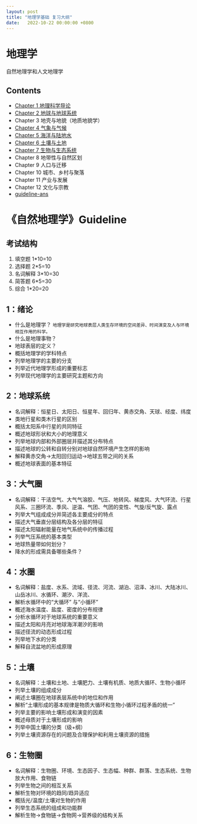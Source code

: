 ```yaml
---
layout: post
title: "地理学基础 复习大纲"
date:   2022-10-22 00:00:00 +0800
---
```

# 地理学
自然地理学和人文地理学
## Contents
- [Chapter 1 地理科学导论](geography-Chapter-1.md)  
- [Chapter 2 地球与地球系统](geography-Chapter-2.md)   
- Chapter 3 地壳与地貌（地质地貌学）  
- [Chapter 4 气象与气候](geography-Chapter-3.md)  
- [Chapter 5 海洋与陆地水](geography-Chapter-4.md)  
- [Chapter 6 土壤与土地](geography-Chapter-5.md)  
- [Chapter 7 生物与生态系统](geography-Chapter-6.md)  
- Chapter 8 地带性与自然区划
- Chapter 9 人口与迁移
- Chapter 10 城市、乡村与聚落
- Chapter 11 产业与发展
- Chapter 12 文化与宗教
- [guideline-ans](geography-Guideline-ans.md)

# 《自然地理学》Guideline

## 考试结构
1. 填空题 1*10=10
2. 选择题 2*5=10
3. 名词解释 3*10=30
4. 简答题 6*5=30
5. 综合 1*20=20

## 1：绪论
- 什么是地理学？
`地理学是研究地球表层人类生存环境的空间差异、时间演变及人与环境相互作用的科学。`
-  什么是地理事物？
-  地球表层的定义？
-  概括地理学的学科特点
-  列举地理学的主要的分支
-  列举近代地理学形成的重要标志
-  列举现代地理学的主要研究主题和方向
## 2：地球系统
-  名词解释：恒星日、太阳日、恒星年、回归年、黄赤交角、天球、经度、纬度
-  类地行星和类木行星的区别
-  概括太阳系中行星的共同特征
-  概述地球形状和大小的地理意义
-  列举地球内部和外部圈层并描述其分布特点
-  描述地球的公转和自转分别对地球自然环境产生怎样的影响
-  解释黄赤交角->太阳回归运动->地球五带之间的关系
-  概述地球表面的基本特征
## 3：大气圈
-  名词解释：干洁空气、大气气溶胶、气压、地转风、梯度风、大气环流、行星风系、三圈环流、季风、逆温、气团、气团的变性、气旋/反气旋、露点
-  列举大气组成成分并简述各主要成分的特点
-  描述大气垂直分层结构及各分层的特征
-  描述太阳辐射能量在地气系统中的传播过程
-  列举气压系统的基本类型
-  地球热量带如何划分？
-  降水的形成需具备哪些条件？
## 4：水圈
-  名词解释：盐度、水系、流域、径流、河流、湖泊、沼泽、冰川、大陆冰川、山岳冰川、水循环、潮汐、洋流、
-  解析水循环中的“大循环” 与“小循环”
-  概述海水温度、盐度、密度的分布规律
-  分析水循环对于地球系统的重要意义
-  描述太阳和月亮对地球海洋潮汐的影响
-  描述径流的动态形成过程
-  列举地下水的分类
-  解释自流盆地的形成原理
## 5：土壤
-  名词解释：土壤和土地、土壤肥力、土壤有机质、地质大循环、生物小循环
-  列举土壤的组成成分
-  阐述土壤圈在地球表层系统中的地位和作用
-  解析“土壤形成的基本规律是物质大循环和生物小循环过程矛盾的统一”
-  列举主要的影响土壤形成和演变的因素
-  概述母质对于土壤形成的影响
-  列举中国土壤的分类（级+纲）
-  列举土壤资源存在的问题及合理保护和利用土壤资源的措施
## 6：生物圈
-  名词解释：生物圈、环境、生态因子、生态幅、种群、群落、生态系统、生物放大作用、食物链
-  列举生物之间的相互关系
-  解析生物对环境的趋同/趋异适应
-  概括光/温度/土壤对生物的作用
-  列举生态系统的组成和功能群
-  解析生物->食物链->食物网->营养级的结构关系
